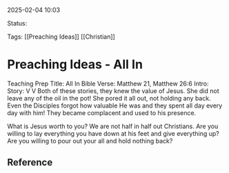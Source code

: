 2025-02-04 10:03

Status:

Tags: [[Preaching Ideas]] [[Christian]]

# Preaching Ideas - All In

Teaching Prep
Title: All In
Bible Verse: Matthew 21, Matthew 26:6
Intro:
Story:
V
V
Both of these stories, they knew the value of Jesus.
She did not leave any of the oil in the pot!
She pored it all out, not holding any back.
Even the Disciples forgot how valuable He was and they spent all day every day with him!
They became complacent and used to his presence.

What is Jesus worth to you?
We are not half in half out Christians.
Are you willing to lay everything you have down at his feet and give everything up?
Are you willing to pour out your all and hold nothing back?
## Reference